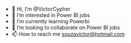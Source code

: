 - 👋 Hi, I’m @VictorCypher
- 👀 I’m interested in Power BI jobs
- 🌱 I’m currently learning Powerbi
- 💞️ I’m looking to collaborate on Power BI jobs
- 📫 How to reach me souzavictor@hotmail.com

<!---
VictorCypher/VictorCypher is a ✨ special ✨ repository because its `README.md` (this file) appears on your GitHub profile.
You can click the Preview link to take a look at your changes.
--->
